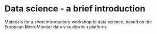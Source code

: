 Data science - a brief introduction
===================================

Materials for a short introductory workshop to data science,
based on the European MetroMonitor data visualization platform.
